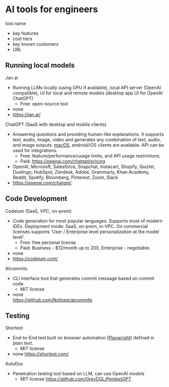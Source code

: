 # AI tools for engineers

tool name
+ key features
+ cost tiers
+ key known customers
+ URL

## Running local models 
Jan.ai 
+ Running LLMs locally (using GPU if available), local API server (OpenAI compatible), UI for local and remote models (desktop app UI for OpenAI ChatGPT)
  + Free: open-source tool
+ none
+ https://jan.ai/

ChatGPT (SaaS with desktop and mobile clients)
+ Answering questions and providing human-like explanations. It supports text, audio, image, video and generates any combination of text, audio, and image outputs. [macOS](https://openai.com/chatgpt/download/), android/iOS clients are available. API can be used for integrations.
  + Free: feature/performance/usage limits, and API usage restrictions.
  + Paid: https://openai.com/chatgpt/pricing
+ OpenAI, Microsoft, Salesforce, Snapchat, Instacart, Shopify, Quizlet, Duolingo, HubSpot, Zendesk, Adobe, Grammarly, Khan Academy, Reddit, Spotify, Bloomberg, Pinterest, Zoom, Slack
+ https://openai.com/chatgpt/

## Code Development
Codeium (SaaS, VPC, on-prem)
+ Code generation for most popular languages. Supports most of modern IDEs. Deployment mode: SaaS, on-prem, in-VPC. On commercial licenses supports 'User / Enterprise level personalization at the model level'.
  + Free: free personal license
  + Paid: Business - $12/month up to 200, Enterprise - negotiable.
+ none
+ https://codeium.com/

AIcommits
+ CLI interface tool that generates commit message based on commit code.
  + MIT license
+ none      
https://github.com/Nutlope/aicommits

  
## Testing
Shortest 
+ End-to-End test built on browser automation ([Playwright](https://playwright.dev/)) defined in plain text.
  + MIT license 
+ none 
https://shortest.com/

AutoDoc
+ Penetration testing tool based on LLM, can use OpenAI models  
  + MIT license
https://github.com/GreyDGL/PentestGPT

